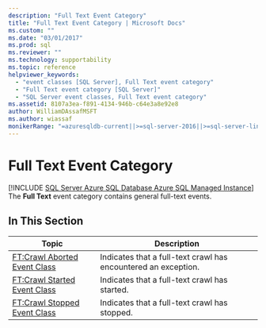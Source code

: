 ```yaml
---
description: "Full Text Event Category"
title: "Full Text Event Category | Microsoft Docs"
ms.custom: ""
ms.date: "03/01/2017"
ms.prod: sql
ms.reviewer: ""
ms.technology: supportability
ms.topic: reference
helpviewer_keywords: 
  - "event classes [SQL Server], Full Text event category"
  - "Full Text event category [SQL Server]"
  - "SQL Server event classes, Full Text event category"
ms.assetid: 8107a3ea-f891-4134-946b-c64e3a8e92e8
author: WilliamDAssafMSFT
ms.author: wiassaf
monikerRange: "=azuresqldb-current||>=sql-server-2016||>=sql-server-linux-2017||=azuresqldb-mi-current"
---
```

# Full Text Event Category
[!INCLUDE [SQL Server Azure SQL Database Azure SQL Managed Instance](../../includes/applies-to-version/sql-asdb-asdbmi.md)]
  The **Full Text** event category contains general full-text events.  
  
## In This Section  
  
|Topic|Description|  
|-----------|-----------------|  
|[FT:Crawl Aborted Event Class](../../relational-databases/event-classes/ft-crawl-aborted-event-class.md)|Indicates that a full-text crawl has encountered an exception.|  
|[FT:Crawl Started Event Class](../../relational-databases/event-classes/ft-crawl-started-event-class.md)|Indicates that a full-text crawl has started.|  
|[FT:Crawl Stopped Event Class](../../relational-databases/event-classes/ft-crawl-stopped-event-class.md)|Indicates that a full-text crawl has stopped.|  
  
  
